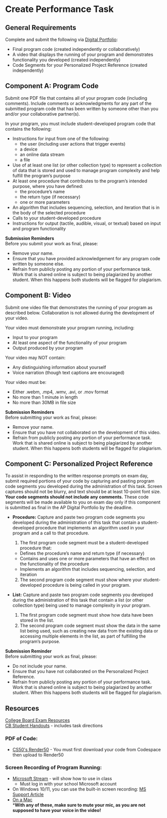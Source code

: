 # Create Performance Task

## General Requirements

Complete and submit the following via [Digital Portfolio](https://digitalportfolio.collegeboard.org/):
- Final program code (created independently or collaboratively)
- A video that displays the running of your program and demonstrates functionality you developed (created independently)
- Code Segments for your Personalized Project Reference (created independently)

## Component A: Program Code

Submit one PDF file that contains all of your program code (including comments). Include comments or acknowledgments for any part of the 
submitted program code that has been written by someone other than you and/or your collaborative partner(s).

In your program, you must include student-developed program code that contains the following:
- Instructions for input from one of the following:
  - the user (including user actions that trigger events)
  - a device
  - an online data stream
  - a file
- Use of at least one list (or other collection type) to represent a collection of data that is stored and used to manage program complexity and help fulfill the program’s purpose
- At least one procedure that contributes to the program’s intended purpose, where you have defined:
  - the procedure’s name
  - the return type (if necessary)
  - one or more parameters
- An algorithm that includes sequencing, selection, and iteration that is in the body of the selected procedure
- Calls to your student-developed procedure 
- Instructions for output (tactile, audible, visual, or textual) based on input and program functionality

**Submission Reminders**  
Before you submit your work as final, please:
- Remove your name.
- Ensure that you have provided acknowledgement for any program code written by someone else.
- Refrain from publicly posting any portion of your performance task. Work that is shared online is subject to being plagiarized by another student. When this happens both students will be flagged for plagiarism.

## Component B: Video

Submit one video file that demonstrates the running of your program as described below. Collaboration is not allowed during the development of your video.

Your video must demonstrate your program running, including:
  - Input to your program
  - At least one aspect of the functionality of your program
  - Output produced by your program

Your video may NOT contain:
  - Any distinguishing information about yourself
  - Voice narration (though text captions are encouraged)
  
Your video must be:
  - Either .webm, .mp4, .wmv, .avi, or .mov format
  - No more than 1 minute in length
  - No more than 30MB in file size

**Submission Reminders**  
Before submitting your work as final, please:
- Remove your name.
- Ensure that you have not collaborated on the development of this video.
- Refrain from publicly posting any portion of your performance task. Work that is shared online is subject to being plagiarized by another student. When this happens both students will be flagged for plagiarism.

## Component C: Personalized Project Reference

To assist in responding to the written response prompts on exam day, submit required portions of your code by capturing and pasting program code segments you developed during the administration of this task. Screen captures should not be blurry, and text should be at least 10-point font size. **Your code segments should not include any comments.** These code segments will be made available to you on exam day only if this component is submitted as final in the AP Digital Portfolio by the deadline.

- **Procedure:** Capture and paste two program code segments you developed during the administration of this task that contain a student-developed procedure that implements an algorithm used in your program and a call to that procedure. 
  1. The first program code segment must be a student-developed procedure that:
    - Defines the procedure’s name and return type (if necessary)
    - Contains and uses one or more parameters that have an effect on the functionality of the procedure
    - Implements an algorithm that includes sequencing, selection, and iteration
  2. The second program code segment must show where your student-developed procedure is being called in your program.

- **List:** Capture and paste two program code segments you developed during the administration of this task that contain a list (or other collection type) being used to manage complexity in your program. 
  1. The first program code segment must show how data have been stored in the list.
  2. The second program code segment must show the data in the same list being used, such as creating new data from the existing
data or accessing multiple elements in the list, as part of fulfilling the program’s purpose.

**Submission Reminder**  
Before submitting your work as final, please:
- Do not include your name.
- Ensure that you have not collaborated on the Personalized Project Reference.
- Refrain from publicly posting any portion of your performance task. Work that is shared online is subject to being plagiarized by another student. When this happens both students will be flagged for plagiarism.

## Resources  

[College Board Exam Resources](https://apcentral.collegeboard.org/courses/ap-computer-science-principles/exam)<br>
[CB Student Handouts](https://apcentral.collegeboard.org/media/pdf/ap-csp-student-task-directions.pdf) - includes task directions


### PDF of Code:
  - [CS50's Render50](https://render.cs50.io/) - You must first download your code from Codespace then upload to Render50

### Screen Recording of Program Running:
  - [Microsoft Stream](https://www.microsoft365.com/launch/stream) - will show how to use in class
    - Must log in with your school Microsoft account
  - On Windows 10/11, you can use the built-in screen recording: [MS Support Article](https://support.microsoft.com/en-us/windows/use-a-screen-reader-to-record-your-screen-with-xbox-game-bar-5328cd25-9046-4472-8a14-c485f138802c)
  - [On a Mac](https://support.apple.com/en-us/HT208721)  
***With any of these, make sure to mute your mic, as you are not supposed to have your voice in the video!**

